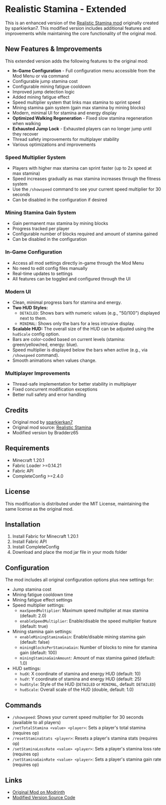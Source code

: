 # Realistic Stamina - Extended

This is an enhanced version of the [Realistic Stamina mod](https://modrinth.com/mod/realistic-stamina) originally created by sparkierkan7. This modified version includes additional features and improvements while maintaining the core functionality of the original mod.

## New Features & Improvements

This extended version adds the following features to the original mod:
- **In-Game Configuration** - Full configuration menu accessible from the Mod Menu or via command
- Configurable jump stamina cost
- Configurable mining fatigue cooldown
- Improved jump detection logic
- Added mining fatigue effect
- Speed multiplier system that links max stamina to sprint speed
- Mining stamina gain system (gain max stamina by mining blocks)
- Modern, minimal UI for stamina and energy display
- **Optimized Walking Regeneration** - Fixed slow stamina regeneration when walking
- **Exhausted Jump Lock** - Exhausted players can no longer jump until they recover
- Thread safety improvements for multiplayer stability
- Various optimizations and improvements

### Speed Multiplier System
- Players with higher max stamina can sprint faster (up to 2x speed at max stamina)
- Speed increases gradually as max stamina increases through the fitness system
- Use the `/showspeed` command to see your current speed multiplier for 30 seconds
- Can be disabled in the configuration if desired

### Mining Stamina Gain System
- Gain permanent max stamina by mining blocks
- Progress tracked per player
- Configurable number of blocks required and amount of stamina gained
- Can be disabled in the configuration

### In-Game Configuration
- Access all mod settings directly in-game through the Mod Menu
- No need to edit config files manually
- Real-time updates to settings
- All features can be toggled and configured through the UI

### Modern UI
- Clean, minimal progress bars for stamina and energy.
- **Two HUD Styles:**
    - `DETAILED`: Shows bars with numeric values (e.g., "50/100") displayed next to them.
    - `MINIMAL`: Shows only the bars for a less intrusive display.
- **Scalable HUD:** The overall size of the HUD can be adjusted using the `hudScale` config option.
- Bars are color-coded based on current levels (stamina: green/yellow/red, energy: blue).
- Speed multiplier is displayed below the bars when active (e.g., via `/showspeed` command).
- Smooth animations when values change.

### Multiplayer Improvements
- Thread-safe implementation for better stability in multiplayer
- Fixed concurrent modification exceptions
- Better null safety and error handling

## Credits
- Original mod by [sparkierkan7](https://modrinth.com/user/sparkierkan7)
- Original mod source: [Realistic Stamina](https://modrinth.com/mod/realistic-stamina)
- Modified version by Bradderz65

## Requirements
- Minecraft 1.20.1
- Fabric Loader >=0.14.21
- Fabric API
- CompleteConfig >=2.4.0

## License
This modification is distributed under the MIT License, maintaining the same license as the original mod.

## Installation
1. Install Fabric for Minecraft 1.20.1
2. Install Fabric API
3. Install CompleteConfig
4. Download and place the mod jar file in your mods folder

## Configuration
The mod includes all original configuration options plus new settings for:
- Jump stamina cost
- Mining fatigue cooldown time
- Mining fatigue effect settings
- Speed multiplier settings:
  - `maxSpeedMultiplier`: Maximum speed multiplier at max stamina (default: 2.0)
  - `enableSpeedMultiplier`: Enable/disable the speed multiplier feature (default: true)
- Mining stamina gain settings:
  - `enableMiningStaminaGain`: Enable/disable mining stamina gain (default: false)
  - `miningBlocksPerStaminaGain`: Number of blocks to mine for stamina gain (default: 100)
  - `miningStaminaGainAmount`: Amount of max stamina gained (default: 1.0)
- HUD settings:
  - `hudX`: X coordinate of stamina and energy HUD (default: 10)
  - `hudY`: Y coordinate of stamina and energy HUD (default: 25)
  - `hudStyle`: Style of the HUD (`DETAILED` or `MINIMAL`, default: `DETAILED`)
  - `hudScale`: Overall scale of the HUD (double, default: 1.0)

## Commands
- `/showspeed`: Shows your current speed multiplier for 30 seconds (available to all players)
- `/setTotalStamina <value> <player>`: Sets a player's total stamina (requires op)
- `/resetStaminaStats <player>`: Resets a player's stamina stats (requires op)
- `/setStaminaLossRate <value> <player>`: Sets a player's stamina loss rate (requires op)
- `/setStaminaGainRate <value> <player>`: Sets a player's stamina gain rate (requires op)

## Links
- [Original Mod on Modrinth](https://modrinth.com/mod/realistic-stamina)
- [Modified Version Source Code](https://github.com/Bradderz65/realistic-stamina-mod-extended)
